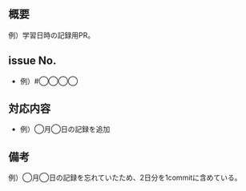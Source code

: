 ## 概要
<!-- PRの内容や背景等を簡潔に説明 -->
例）学習日時の記録用PR。

## issue No.
<!-- issue番号があれば記載 -->
- 例）#◯◯◯◯

## 対応内容
<!-- 具体的な変更点を "箇条書き" で記載 -->
- 例）◯月◯日の記録を追加

## 備考
<!-- その他備考等があれば記載 -->
例）◯月◯日の記録を忘れていたため、2日分を1commitに含めている。
